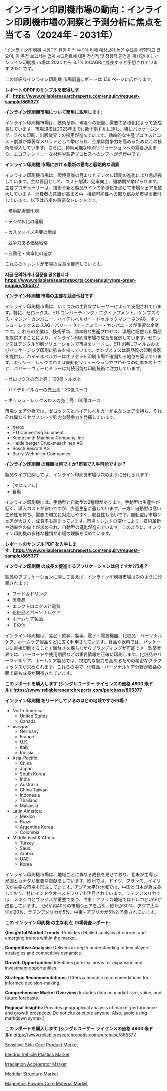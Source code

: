 <p><h1>インライン印刷機市場の動向：インライン印刷機市場の洞察と予測分析に焦点を当てる（2024年 - 2031年）</h1></p><p>'<a href="https://www.reliableresearchreports.com/inline-printing-press-r865377?utm_campaign=107&utm_medium=36&utm_source=Github&utm_content=ia&utm_term=12112024&utm_id=inline-printing-press">インライン印刷機 시장'</a>'은 유행 이전 수준에 비해 예상보다 높은 수요를 경험하고 있으며, 이 독점 보고서는 업계 세그먼트에 대한 정성적 및 정량적 관점을 제시합니다. インライン印刷機 市場は 2024 から 8.7% のCAGRに成長すると予想されています 2031&nbsp; です。</p>
<p>この詳細なインライン印刷機 市場調査レポートは 139 ページに広がります。</p>
<p><strong>レポートのPDFのサンプルを取得します</strong><strong>:&nbsp;&nbsp;<a href="https://www.reliableresearchreports.com/enquiry/request-sample/865377?utm_campaign=107&utm_medium=36&utm_source=Github&utm_content=ia&utm_term=12112024&utm_id=inline-printing-press">https://www.reliableresearchreports.com/enquiry/request-sample/865377</a></strong></p>
<p><strong>インライン印刷機市場について簡単に説明します:</strong></p>
<p><p>インライン印刷機市場は、技術革新、環境への配慮、需要の多様化によって急成長しています。市場規模は2023年までに数十億ドルに達し、特にパッケージング、ラベル印刷、出版業界での採用が進んでいます。効率的な生産プロセスとコスト削減が顕著なメリットとして挙げられ、企業は競争力を高めるためにこの技術を導入しています。さらに、持続可能な印刷ソリューションへの需要が高まり、エコフレンドリーな材料や製造プロセスへのシフトが進行中です。</p></p>
<p><strong>インライン印刷機 市場における最新の動向と戦略的な洞察</strong></p>
<p><p>インライン印刷機市場は、環境意識の高まりとデジタル印刷の進化により急成長しています。主な要因として、コスト削減、効率向上、短納期が挙げられます。主要プロデューサーは、技術革新と製品ラインの多様化を通じて市場シェアを拡大しています。消費者の意識が高まる中、持続可能性への取り組みが市場を牽引しています。以下は市場の重要なトレンドです。</p><p>- 環境配慮型印刷</p><p>- デジタル化の進展</p><p>- カスタマイズ需要の増加</p><p>- 競争力ある価格戦略</p><p>- 自動化・効率化の追求</p><p>これらのトレンドが市場の成長を促進しています。</p></p>
<p><strong>지금 문의하거나 질문을 공유합니다</strong><strong>&nbsp;</strong>-<strong><a href="https://www.reliableresearchreports.com/enquiry/pre-order-enquiry/865377?utm_campaign=107&utm_medium=36&utm_source=Github&utm_content=ia&utm_term=12112024&utm_id=inline-printing-press">https://www.reliableresearchreports.com/enquiry/pre-order-enquiry/865377</a></strong></p>
<p><strong>インライン印刷機 市場の主要な競合他社です</strong></p>
<p><p>インライン印刷機市場は、いくつかの主要なプレーヤーによって支配されています。特に、ゼロックス、ETI コンバーティング・エクイップメント、ケンプスミス・マシン・カンパニー、ハイデルベルガー・ドゥルックマシーネンAG、ボッシュ・レックスロスAG、バリー・ウェーヒミラー・カンパニーズが重要な企業です。これらの企業は、技術革新、効率的な生産プロセス、環境に配慮した製品を提供することにより、インライン印刷機市場の成長を促進しています。ゼロックスはデジタル印刷ソリューションで市場をリードし、ETIは特にフィルムおよびパッケージング印刷に強みを持っています。ケンプスミスは高品質の印刷機器を提供し、ハイデルベルガーはオフセット印刷市場で確固たる地位を築いています。ボッシュ・レックスロスは自動化ソリューションでプロセスの効率を向上させ、バリー・ウェーヒミラーは持続可能な印刷技術に注力しています。</p><p>- ゼロックスの売上高：100億ドル以上</p><p>- ハイデルベルガーの売上高：30億ユーロ</p><p>- ボッシュ・レックスロスの売上高：60億ユーロ</p><p>市場シェア分析では、ゼロックスとハイデルベルガーが主なシェアを持ち、それぞれ異なるセグメントで強力な競争力を発揮しています。</p></p>
<p><ul><li>Xerox</li><li>ETI Converting Euipment</li><li>Kempsmith Machine Company, Inc.</li><li>Heidelberger Druckmaschinen AG</li><li>Bosch Rexroth AG</li><li>Barry-Wehmiller Companies</li></ul></p>
<p><strong>インライン印刷機 の種類は何ですか?市場で入手可能ですか？</strong></p>
<p>製品タイプに関しては、インライン印刷機市場は次のように分けられます:</p>
<p><ul><li>[マニュアル]</li><li>自動</li></ul></p>
<p><p>インライン印刷機には、手動型と自動型の2種類があります。手動型は生産性が低く、導入コストが安いですが、少量生産に適しています。一方、自動型は高い生産性を持ち、需要の増加に対応しやすく、収益性も高いです。自動型は市場シェアが大きく、成長率も高まっています。市場トレンドの変化により、技術革新や効率性の向上が求められ、自動型の進化が進んでいます。このように、インライン印刷機の多様な種類が市場の理解を深めています。</p></p>
<p><strong>レポートのサンプル PDF を入手します:&nbsp;</strong><strong>&nbsp;<a href="https://www.reliableresearchreports.com/enquiry/request-sample/865377?utm_campaign=107&utm_medium=36&utm_source=Github&utm_content=ia&utm_term=12112024&utm_id=inline-printing-press">https://www.reliableresearchreports.com/enquiry/request-sample/865377</a></strong></p>
<p><strong>インライン印刷機 の成長を促進するアプリケーションは何ですか?市場？</strong></p>
<p>製品のアプリケーションに関して言えば、インライン印刷機市場は次のように分類されます:</p>
<p><ul><li>フード＆ドリンク</li><li>医薬品</li><li>エレクトロニクスと電気</li><li>化粧品とパーソナルケア</li><li>ホームケア製品</li><li>その他</li></ul></p>
<p><p>インライン印刷機は、食品・飲料、製薬、電子・電気機器、化粧品・パーソナルケア、ホームケア製品などに広く利用されています。食品や飲料では、パッケージに直接印刷することで新鮮さを保ちながらブランディングが可能です。製薬業界では、バーコードや使用期限などの重要情報を正確に印刷します。化粧品やパーソナルケア、ホームケア製品では、視覚的な魅力を高めるための精密なグラフィックスが求められます。これらの中で、化粧品・パーソナルケア分野が収益の面で最も成長が期待されています。</p></p>
<p><strong>このレポートを購入します (シングルユーザー ライセンスの価格 4900 米ドル):</strong><strong>&nbsp;<a href="https://www.reliableresearchreports.com/purchase/865377?utm_campaign=107&utm_medium=36&utm_source=Github&utm_content=ia&utm_term=12112024&utm_id=inline-printing-press">https://www.reliableresearchreports.com/purchase/865377</a></strong></p>
<p><strong>インライン印刷機 をリードしているのはどの地域ですか市場？</strong></p>
<p><ul>
    <li>
        North America:
        <ul>
            <li>United States</li>
            <li>Canada</li>
        </ul>
    </li>
    <li>
        Europe:
        <ul>
            <li>Germany</li>
            <li>France</li>
            <li>U.K.</li>
            <li>Italy</li>
            <li>Russia</li>
        </ul>
    </li>
    <li>
        Asia-Pacific:
        <ul>
            <li>China</li>
            <li>Japan</li>
            <li>South Korea</li>
            <li>India</li>
            <li>Australia</li>
            <li>China Taiwan</li>
            <li>Indonesia</li>
            <li>Thailand</li>
            <li>Malaysia</li>
        </ul>
    </li>
    <li>
        Latin America:
        <ul>
            <li>Mexico</li>
            <li>Brazil</li>
            <li>Argentina Korea</li>
            <li>Colombia</li>
        </ul>
    </li>
    <li>
        Middle East & Africa:
        <ul>
            <li>Turkey</li>
            <li>Saudi</li>
            <li>Arabia</li>
            <li>UAE</li>
            <li>Korea</li>
        </ul>
    </li>
    </ul></p>
<p><p>インライン印刷機市場は、地域ごとに異なる成長を見せており、北米が主導し、米国とカナダが重要な貢献をしています。欧州では、ドイツ、フランス、イギリスが主要な市場を形成しています。アジア太平洋地域では、中国と日本が急成長しており、特にインドやオーストラリアも注目されています。ラテンアメリカでは、メキシコとブラジルが重要であり、中東・アフリカ地域ではトルコとUAEが成長しています。北米が約40%の市場シェアを占め、欧州が30%、アジア太平洋が20%、ラテンアメリカが5%、中東・アフリカが5%と予測されています。</p></p>
<p><strong>この インライン印刷機 の主な利点&nbsp; 市場調査レポート:</strong></p>
<p><strong>{Insightful Market Trends:</strong> Provides detailed analysis of current and emerging trends within the market.</p>
<p><strong>Competitive Analysis:</strong> Delivers in-depth understanding of key players' strategies and competitive dynamics.</p>
<p><strong>Growth Opportunities:</strong> Identifies potential areas for expansion and investment opportunities.</p>
<p><strong>Strategic Recommendations:</strong> Offers actionable recommendations for informed decision-making.</p>
<p><strong>Comprehensive Market Overview: </strong>Includes data on market size, value, and future forecasts.</p>
<p><strong>Regional Insights: </strong>Provides geographical analysis of market performance and growth prospects. Do not cite or quote anyone. Also, avoid using markdown syntax.}</p>
<p><strong>このレポートを購入します (シングルユーザー ライセンスの価格 4900 米ドル):&nbsp;</strong><a href="https://www.reliableresearchreports.com/purchase/865377?utm_campaign=107&utm_medium=36&utm_source=Github&utm_content=ia&utm_term=12112024&utm_id=inline-printing-press">https://www.reliableresearchreports.com/purchase/865377</a></p>
<p><p><a href="https://issuu.com/reportprime-2/docs/sensitive-skin-care-product-market-_ad574147ab648b?utm_campaign=107&utm_medium=36&utm_source=Github&utm_content=ia&utm_term=12112024&utm_id=inline-printing-press">Sensitive Skin Care Product Market</a></p><p><a href="https://github.com/jennyt6m/Market-Research-Report-List-1/blob/main/electric-vehicle-plastics-market.md?utm_campaign=107&utm_medium=36&utm_source=Github&utm_content=ia&utm_term=12112024&utm_id=inline-printing-press">Electric Vehicle Plastics Market</a></p><p><a href="https://www.linkedin.com/pulse/future-ready-strategic-insights-global-irradiation-accelerator-qqudc?utm_campaign=107&utm_medium=36&utm_source=Github&utm_content=ia&utm_term=12112024&utm_id=inline-printing-press">Irradiation Accelerator Market</a></p><p><a href="https://issuu.com/reportprime-2/docs/modular-structure-market-size-2030._192f06fecd08b0?utm_campaign=107&utm_medium=36&utm_source=Github&utm_content=ia&utm_term=12112024&utm_id=inline-printing-press">Modular Structure Market</a></p><p><a href="https://www.linkedin.com/pulse/global-magnetics-powder-core-material-market-landscape-future-trends-wkwic?utm_campaign=107&utm_medium=36&utm_source=Github&utm_content=ia&utm_term=12112024&utm_id=inline-printing-press">Magnetics Powder Core Material Market</a></p></p>
<p>&nbsp;</p>